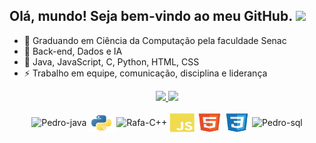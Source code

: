 ## <h2> Olá, mundo! Seja bem-vindo ao meu GitHub. <img src="https://github.com/abdoachhoubi/abdoachhoubi/blob/main/gifs/Hi.gif" width="30"></h2>
</h2>

- 🔭 Graduando em Ciência da Computação pela faculdade Senac
- 🌱 Back-end, Dados e IA
- 🤔 Java, JavaScript, C, Python, HTML, CSS
- ⚡ Trabalho em equipe, comunicação, disciplina e liderança

<div align="center">
  <a href="https://github.com/pezbittencourt">
     <img height="180em" src="https://github-readme-stats.vercel.app/api/top-langs/?username=pezbittencourt&layout=compact"/>
    <img height="180em" src="https://github-readme-stats.vercel.app/api?username=pezbittencourt&show_icons=true&theme=default&include_all_commits=false&count_private=true"/>
  </a>
</div>

<div align="center">
<div style="display: inline_block"><br>

  <img align="center" alt="Pedro-java" height="35" width="45" src="https://cdn.jsdelivr.net/gh/devicons/devicon@latest/icons/java/java-original-wordmark.svg" />
  <img align="center" alt="Pedro-Python" height="30" width="40" src="https://raw.githubusercontent.com/devicons/devicon/master/icons/python/python-original.svg"/>
  <img align="center" alt="Rafa-C++" height="30" width="40" src="https://cdn.jsdelivr.net/gh/devicons/devicon@latest/icons/c/c-original.svg" />
  <img align="center" alt="Pedro-Js" height="30" width="40" src="https://raw.githubusercontent.com/devicons/devicon/master/icons/javascript/javascript-plain.svg"/>
  <img align="center" alt="Pedro-HTML" height="30" width="40" src="https://raw.githubusercontent.com/devicons/devicon/master/icons/html5/html5-original.svg"/>
  <img align="center" alt="Pedro-CSS" height="30" width="40" src="https://raw.githubusercontent.com/devicons/devicon/master/icons/css3/css3-original.svg"/> 
  <img align="center" alt="Pedro-sql" height="40" width="45" src="https://cdn.jsdelivr.net/gh/devicons/devicon@latest/icons/mysql/mysql-original-wordmark.svg" />
          
</div> 
</div>
